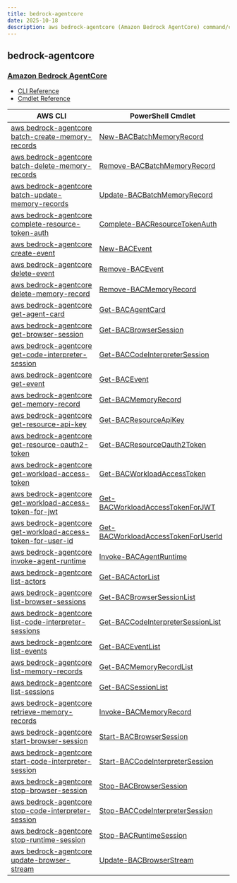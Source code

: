 ```yaml
---
title: bedrock-agentcore
date: 2025-10-18
description: aws bedrock-agentcore (Amazon Bedrock AgentCore) command/cmdlet list.
---
```


## bedrock-agentcore

### [Amazon Bedrock AgentCore](https://aws.amazon.com/bedrock/agentcore/)

* [CLI Reference](https://awscli.amazonaws.com/v2/documentation/api/latest/reference/bedrock-agentcore/index.html)
* [Cmdlet Reference](https://docs.aws.amazon.com/powershell/latest/reference/items/BedrockAgentCore_cmdlets.html)

|AWS CLI|PowerShell Cmdlet|
|----|----|
|[aws bedrock-agentcore batch-create-memory-records](https://awscli.amazonaws.com/v2/documentation/api/latest/reference/bedrock-agentcore/batch-create-memory-records.html)|[New-BACBatchMemoryRecord](https://docs.aws.amazon.com/powershell/latest/reference/items/New-BACBatchMemoryRecord.html)|
|[aws bedrock-agentcore batch-delete-memory-records](https://awscli.amazonaws.com/v2/documentation/api/latest/reference/bedrock-agentcore/batch-delete-memory-records.html)|[Remove-BACBatchMemoryRecord](https://docs.aws.amazon.com/powershell/latest/reference/items/Remove-BACBatchMemoryRecord.html)|
|[aws bedrock-agentcore batch-update-memory-records](https://awscli.amazonaws.com/v2/documentation/api/latest/reference/bedrock-agentcore/batch-update-memory-records.html)|[Update-BACBatchMemoryRecord](https://docs.aws.amazon.com/powershell/latest/reference/items/Update-BACBatchMemoryRecord.html)|
|[aws bedrock-agentcore complete-resource-token-auth](https://awscli.amazonaws.com/v2/documentation/api/latest/reference/bedrock-agentcore/complete-resource-token-auth.html)|[Complete-BACResourceTokenAuth](https://docs.aws.amazon.com/powershell/latest/reference/items/Complete-BACResourceTokenAuth.html)|
|[aws bedrock-agentcore create-event](https://awscli.amazonaws.com/v2/documentation/api/latest/reference/bedrock-agentcore/create-event.html)|[New-BACEvent](https://docs.aws.amazon.com/powershell/latest/reference/items/New-BACEvent.html)|
|[aws bedrock-agentcore delete-event](https://awscli.amazonaws.com/v2/documentation/api/latest/reference/bedrock-agentcore/delete-event.html)|[Remove-BACEvent](https://docs.aws.amazon.com/powershell/latest/reference/items/Remove-BACEvent.html)|
|[aws bedrock-agentcore delete-memory-record](https://awscli.amazonaws.com/v2/documentation/api/latest/reference/bedrock-agentcore/delete-memory-record.html)|[Remove-BACMemoryRecord](https://docs.aws.amazon.com/powershell/latest/reference/items/Remove-BACMemoryRecord.html)|
|[aws bedrock-agentcore get-agent-card](https://awscli.amazonaws.com/v2/documentation/api/latest/reference/bedrock-agentcore/get-agent-card.html)|[Get-BACAgentCard](https://docs.aws.amazon.com/powershell/latest/reference/items/Get-BACAgentCard.html)|
|[aws bedrock-agentcore get-browser-session](https://awscli.amazonaws.com/v2/documentation/api/latest/reference/bedrock-agentcore/get-browser-session.html)|[Get-BACBrowserSession](https://docs.aws.amazon.com/powershell/latest/reference/items/Get-BACBrowserSession.html)|
|[aws bedrock-agentcore get-code-interpreter-session](https://awscli.amazonaws.com/v2/documentation/api/latest/reference/bedrock-agentcore/get-code-interpreter-session.html)|[Get-BACCodeInterpreterSession](https://docs.aws.amazon.com/powershell/latest/reference/items/Get-BACCodeInterpreterSession.html)|
|[aws bedrock-agentcore get-event](https://awscli.amazonaws.com/v2/documentation/api/latest/reference/bedrock-agentcore/get-event.html)|[Get-BACEvent](https://docs.aws.amazon.com/powershell/latest/reference/items/Get-BACEvent.html)|
|[aws bedrock-agentcore get-memory-record](https://awscli.amazonaws.com/v2/documentation/api/latest/reference/bedrock-agentcore/get-memory-record.html)|[Get-BACMemoryRecord](https://docs.aws.amazon.com/powershell/latest/reference/items/Get-BACMemoryRecord.html)|
|[aws bedrock-agentcore get-resource-api-key](https://awscli.amazonaws.com/v2/documentation/api/latest/reference/bedrock-agentcore/get-resource-api-key.html)|[Get-BACResourceApiKey](https://docs.aws.amazon.com/powershell/latest/reference/items/Get-BACResourceApiKey.html)|
|[aws bedrock-agentcore get-resource-oauth2-token](https://awscli.amazonaws.com/v2/documentation/api/latest/reference/bedrock-agentcore/get-resource-oauth2-token.html)|[Get-BACResourceOauth2Token](https://docs.aws.amazon.com/powershell/latest/reference/items/Get-BACResourceOauth2Token.html)|
|[aws bedrock-agentcore get-workload-access-token](https://awscli.amazonaws.com/v2/documentation/api/latest/reference/bedrock-agentcore/get-workload-access-token.html)|[Get-BACWorkloadAccessToken](https://docs.aws.amazon.com/powershell/latest/reference/items/Get-BACWorkloadAccessToken.html)|
|[aws bedrock-agentcore get-workload-access-token-for-jwt](https://awscli.amazonaws.com/v2/documentation/api/latest/reference/bedrock-agentcore/get-workload-access-token-for-jwt.html)|[Get-BACWorkloadAccessTokenForJWT](https://docs.aws.amazon.com/powershell/latest/reference/items/Get-BACWorkloadAccessTokenForJWT.html)|
|[aws bedrock-agentcore get-workload-access-token-for-user-id](https://awscli.amazonaws.com/v2/documentation/api/latest/reference/bedrock-agentcore/get-workload-access-token-for-user-id.html)|[Get-BACWorkloadAccessTokenForUserId](https://docs.aws.amazon.com/powershell/latest/reference/items/Get-BACWorkloadAccessTokenForUserId.html)|
|[aws bedrock-agentcore invoke-agent-runtime](https://awscli.amazonaws.com/v2/documentation/api/latest/reference/bedrock-agentcore/invoke-agent-runtime.html)|[Invoke-BACAgentRuntime](https://docs.aws.amazon.com/powershell/latest/reference/items/Invoke-BACAgentRuntime.html)|
|[aws bedrock-agentcore list-actors](https://awscli.amazonaws.com/v2/documentation/api/latest/reference/bedrock-agentcore/list-actors.html)|[Get-BACActorList](https://docs.aws.amazon.com/powershell/latest/reference/items/Get-BACActorList.html)|
|[aws bedrock-agentcore list-browser-sessions](https://awscli.amazonaws.com/v2/documentation/api/latest/reference/bedrock-agentcore/list-browser-sessions.html)|[Get-BACBrowserSessionList](https://docs.aws.amazon.com/powershell/latest/reference/items/Get-BACBrowserSessionList.html)|
|[aws bedrock-agentcore list-code-interpreter-sessions](https://awscli.amazonaws.com/v2/documentation/api/latest/reference/bedrock-agentcore/list-code-interpreter-sessions.html)|[Get-BACCodeInterpreterSessionList](https://docs.aws.amazon.com/powershell/latest/reference/items/Get-BACCodeInterpreterSessionList.html)|
|[aws bedrock-agentcore list-events](https://awscli.amazonaws.com/v2/documentation/api/latest/reference/bedrock-agentcore/list-events.html)|[Get-BACEventList](https://docs.aws.amazon.com/powershell/latest/reference/items/Get-BACEventList.html)|
|[aws bedrock-agentcore list-memory-records](https://awscli.amazonaws.com/v2/documentation/api/latest/reference/bedrock-agentcore/list-memory-records.html)|[Get-BACMemoryRecordList](https://docs.aws.amazon.com/powershell/latest/reference/items/Get-BACMemoryRecordList.html)|
|[aws bedrock-agentcore list-sessions](https://awscli.amazonaws.com/v2/documentation/api/latest/reference/bedrock-agentcore/list-sessions.html)|[Get-BACSessionList](https://docs.aws.amazon.com/powershell/latest/reference/items/Get-BACSessionList.html)|
|[aws bedrock-agentcore retrieve-memory-records](https://awscli.amazonaws.com/v2/documentation/api/latest/reference/bedrock-agentcore/retrieve-memory-records.html)|[Invoke-BACMemoryRecord](https://docs.aws.amazon.com/powershell/latest/reference/items/Invoke-BACMemoryRecord.html)|
|[aws bedrock-agentcore start-browser-session](https://awscli.amazonaws.com/v2/documentation/api/latest/reference/bedrock-agentcore/start-browser-session.html)|[Start-BACBrowserSession](https://docs.aws.amazon.com/powershell/latest/reference/items/Start-BACBrowserSession.html)|
|[aws bedrock-agentcore start-code-interpreter-session](https://awscli.amazonaws.com/v2/documentation/api/latest/reference/bedrock-agentcore/start-code-interpreter-session.html)|[Start-BACCodeInterpreterSession](https://docs.aws.amazon.com/powershell/latest/reference/items/Start-BACCodeInterpreterSession.html)|
|[aws bedrock-agentcore stop-browser-session](https://awscli.amazonaws.com/v2/documentation/api/latest/reference/bedrock-agentcore/stop-browser-session.html)|[Stop-BACBrowserSession](https://docs.aws.amazon.com/powershell/latest/reference/items/Stop-BACBrowserSession.html)|
|[aws bedrock-agentcore stop-code-interpreter-session](https://awscli.amazonaws.com/v2/documentation/api/latest/reference/bedrock-agentcore/stop-code-interpreter-session.html)|[Stop-BACCodeInterpreterSession](https://docs.aws.amazon.com/powershell/latest/reference/items/Stop-BACCodeInterpreterSession.html)|
|[aws bedrock-agentcore stop-runtime-session](https://awscli.amazonaws.com/v2/documentation/api/latest/reference/bedrock-agentcore/stop-runtime-session.html)|[Stop-BACRuntimeSession](https://docs.aws.amazon.com/powershell/latest/reference/items/Stop-BACRuntimeSession.html)|
|[aws bedrock-agentcore update-browser-stream](https://awscli.amazonaws.com/v2/documentation/api/latest/reference/bedrock-agentcore/update-browser-stream.html)|[Update-BACBrowserStream](https://docs.aws.amazon.com/powershell/latest/reference/items/Update-BACBrowserStream.html)|

